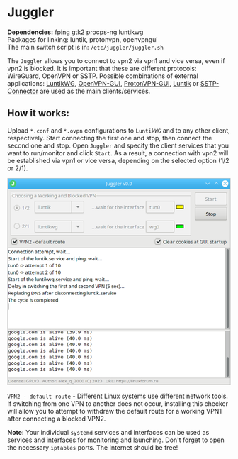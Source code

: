 # Juggler
**Dependencies:** fping gtk2 procps-ng luntikwg  
Packages for linking: luntik, protonvpn, openvpngui  
The main switch script is in: `/etc/juggler/juggler.sh`  
  
The `Juggler` allows you to connect to vpn2 via vpn1 and vice versa, even if vpn2 is blocked. It is important that these are different protocols: WireGuard, OpenVPN or SSTP. Possible combinations of external applications: [LuntikWG](https://github.com/AKotov-dev/luntikwg), [OpenVPN-GUI](https://github.com/AKotov-dev/OpenVPN-GUI), [ProtonVPN-GUI](https://github.com/AKotov-dev/protonvpn-gui), [Luntik](https://github.com/AKotov-dev/luntik) or [SSTP-Connector](https://github.com/AKotov-dev/SSTP-Connector) are used as the main clients/services.
  
How it works:
--
Upload `*.conf` and `*.ovpn` configurations to `LuntikWG` and to any other client, respectively. Start connecting the first one and stop, then connect the second one and stop. Open `Juggler` and specify the client services that you want to run/monitor and click `Start`. As a result, a connection with vpn2 will be established via vpn1 or vice versa, depending on the selected option (1/2 or 2/1).
  
![](https://github.com/AKotov-dev/juggler/blob/main/ScreenShot5.png)  
  
`VPN2 - default route` - Different Linux systems use different network tools. If switching from one VPN to another does not occur, installing this checker will allow you to attempt to withdraw the default route for a working VPN1 after connecting a blocked VPN2.
  
**Note:** Your individual `systemd` services and interfaces can be used as services and interfaces for monitoring and launching. Don't forget to open the necessary `iptables` ports. The Internet should be free!  
